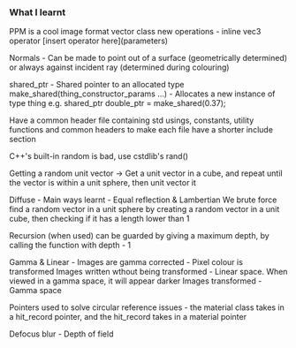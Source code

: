 ### What I learnt
PPM is a cool image format
vector class new operations - inline vec3 operator \[insert operator here](parameters)

Normals - Can be made to point out of a surface (geometrically determined) or always against incident ray (determined during colouring)

shared_ptr<type> - Shared pointer to an allocated type
make_shared<thing>(thing_constructor_params ...) - Allocates a new instance of type thing
e.g. shared_ptr<double> double_ptr = make_shared<double>(0.37);

Have a common header file containing std usings, constants, utility functions and common headers to make each file have a shorter include section

C++'s built-in random is bad, use cstdlib's rand()

Getting a random unit vector -> Get a unit vector in a cube, and repeat until the vector is within a unit sphere, then unit vector it

Diffuse - Main ways learnt - Equal reflection & Lambertian
We brute force find a random vector in a unit sphere by creating a random vector in a unit cube, then checking if it has a length lower than 1

Recursion (when used) can be guarded by giving a maximum depth, by calling the function with depth - 1

Gamma & Linear - Images are gamma corrected - Pixel colour is transformed
Images written wthout being transformed - Linear space. When viewed in a gamma space, it will appear darker
Images transformed - Gamma space

Pointers used to solve circular reference issues - the material class takes in a hit_record pointer, and the hit_record takes in a material pointer

Defocus blur - Depth of field